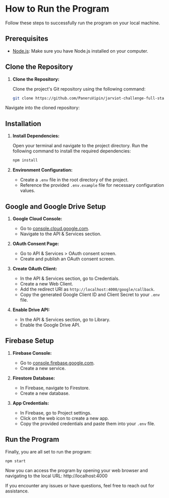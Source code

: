 # How to Run the Program

Follow these steps to successfully run the program on your local machine.

## Prerequisites

- [Node.js](https://nodejs.org/): Make sure you have Node.js installed on your computer.

## Clone the Repository

1. **Clone the Repository:**

   Clone the project's Git repository using the following command:
   
   ```bash
   git clone https://github.com/PaneruVipin/jarviot-challenge-full-stack-backend.git
   ```
   
Navigate into the cloned repository:
   

## Installation

1. **Install Dependencies:**

   Open your terminal and navigate to the project directory. Run the following command to install the required dependencies:
   
   ```bash
   npm install
   ```

2. **Environment Configuration:**

   - Create a `.env` file in the root directory of the project.
   - Reference the provided `.env.example` file for necessary configuration values.

## Google and Google Drive Setup

1. **Google Cloud Console:**

   - Go to [console.cloud.google.com](https://console.cloud.google.com/).
   - Navigate to the API & Services section.

2. **OAuth Consent Page:**

   - Go to API & Services > OAuth consent screen.
   - Create and publish an OAuth consent screen.

3. **Create OAuth Client:**

   - In the API & Services section, go to Credentials.
   - Create a new Web Client.
   - Add the redirect URI as `http://localhost:4000/google/callback`.
   - Copy the generated Google Client ID and Client Secret to your `.env` file.

4. **Enable Drive API:**

   - In the API & Services section, go to Library.
   - Enable the Google Drive API.

## Firebase Setup

1. **Firebase Console:**

   - Go to [console.firebase.google.com](https://console.firebase.google.com/).
   - Create a new service.

2. **Firestore Database:**

   - In Firebase, navigate to Firestore.
   - Create a new database.

3. **App Credentials:**

   - In Firebase, go to Project settings.
   - Click on the web icon to create a new app.
   - Copy the provided credentials and paste them into your `.env` file.

## Run the Program

Finally, you are all set to run the program:

```bash
npm start
```

Now you can access the program by opening your web browser and navigating to the local URL: http://localhost:4000

If you encounter any issues or have questions, feel free to reach out for assistance.
